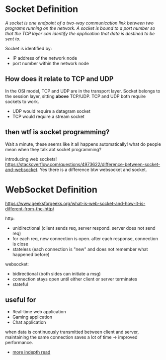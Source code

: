 # Socket Definition
*A socket is one endpoint of a two-way communication link between two programs running on the network. A socket is bound to a port number so that the TCP layer can identify the application that data is destined to be sent to.*

Socket is identified by:
- IP address of the network node
- port number within the network node

## How does it relate to TCP and UDP
In the OSI model, TCP and UDP are in the transport layer. Socket belongs to the session layer, sitting **above** TCP/UDP. TCP and UDP both require sockets to work.
- UDP would require a datagram socket
- TCP would require a stream socket

## then wtf is socket programming?
Wait a minute, these seems like it all happens automatically! what do people mean when they talk abt socket programming?

introducing web sockets! https://stackoverflow.com/questions/4973622/difference-between-socket-and-websocket. Yes there is a difference btw websocket and socket.

# WebSocket Definition
https://www.geeksforgeeks.org/what-is-web-socket-and-how-it-is-different-from-the-http/

http:
- unidirectional (client sends req, server respond. server does not send req)
- for each req, new connection is open. after each response, connection is close
- stateless (each connection is "new" and does not remember what happened before)

websocket:
- bidirectional (both sides can initiate a msg)
- connection stays open until either client or server terminates
- stateful

## useful for
- Real-time web application
- Gaming application
- Chat application

when data is continuously transmitted between client and server, maintaining the same connection saves a lot of time -> improved performance.

- [more indepth read](https://sookocheff.com/post/networking/how-do-websockets-work/)